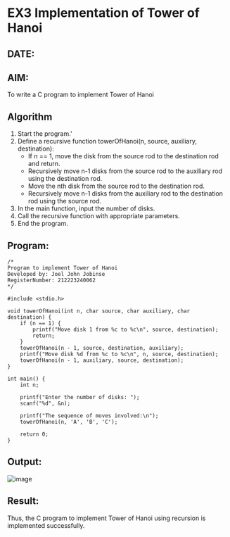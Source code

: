# EX3 Implementation of Tower of Hanoi
## DATE:
## AIM:
To write a C program to implement Tower of Hanoi

## Algorithm
1. Start the program.'
2. Define a recursive function towerOfHanoi(n, source, auxiliary, destination):
   - If n == 1, move the disk from the source rod to the destination rod and return.
   - Recursively move n-1 disks from the source rod to the auxiliary rod using the destination rod.
   - Move the nth disk from the source rod to the destination rod.
   - Recursively move n-1 disks from the auxiliary rod to the destination rod using the source rod.
3. In the main function, input the number of disks.
4. Call the recursive function with appropriate parameters.
5. End the program.  

## Program:
```
/*
Program to implement Tower of Hanoi
Developed by: Joel John Jobinse
RegisterNumber: 212223240062
*/

#include <stdio.h>

void towerOfHanoi(int n, char source, char auxiliary, char destination) {
    if (n == 1) {
        printf("Move disk 1 from %c to %c\n", source, destination);
        return;
    }
    towerOfHanoi(n - 1, source, destination, auxiliary);
    printf("Move disk %d from %c to %c\n", n, source, destination);
    towerOfHanoi(n - 1, auxiliary, source, destination);
}

int main() {
    int n;

    printf("Enter the number of disks: ");
    scanf("%d", &n);

    printf("The sequence of moves involved:\n");
    towerOfHanoi(n, 'A', 'B', 'C');

    return 0;
}
```

## Output:
![image](https://github.com/user-attachments/assets/84158fce-69a8-45ab-a185-6cb0ca64b178)

## Result:
Thus, the C program to implement Tower of Hanoi using recursion is implemented successfully.
